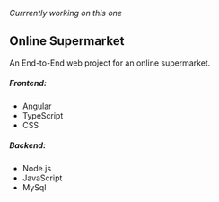 <span>*Currrently working on this one*</span>

<h2>Online Supermarket</h2>
<p>An End-to-End web project for an online supermarket.</p>

<h5>Frontend: </h5>
<ul>
        <li>Angular</li>
        <li>TypeScript</li>
        <li>CSS</li>
</ul>

<h5>Backend: </h5>
<ul>
        <li>Node.js</li>
        <li>JavaScript</li>
        <li>MySql</li>
</ul>

